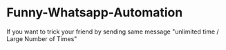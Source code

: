 # Funny-Whatsapp-Automation
If you want to trick your friend by sending same message "unlimited time / Large Number of Times"
